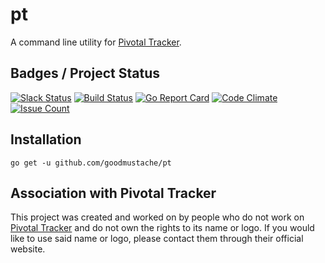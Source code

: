 # pt
A command line utility for [Pivotal Tracker](https://www.pivotaltracker.com/).

## Badges / Project Status
[![Slack Status](http://ptslack.cfapps.io/badge.svg)](http://ptslack.cfapps.io) [![Build Status](https://travis-ci.org/goodmustache/pt.svg?branch=master)](https://travis-ci.org/goodmustache/pt) [![Go Report Card](https://goreportcard.com/badge/github.com/goodmustache/pt)](https://goreportcard.com/report/github.com/goodmustache/pt) [![Code Climate](https://codeclimate.com/github/goodmustache/pt/badges/gpa.svg)](https://codeclimate.com/github/goodmustache/pt) [![Issue Count](https://codeclimate.com/github/goodmustache/pt/badges/issue_count.svg)](https://codeclimate.com/github/goodmustache/pt)

## Installation

```
go get -u github.com/goodmustache/pt
```

## Association with Pivotal Tracker
This project was created and worked on by people who do not work on [Pivotal Tracker](https://www.pivotaltracker.com/) and do not own the rights to its name or logo. If you would like to use said name or logo, please contact them through their official website.
